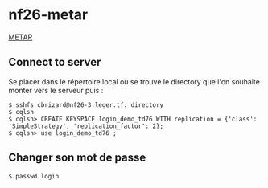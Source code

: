 # nf26-metar

[METAR](https://en.wikipedia.org/wiki/METAR)

## Connect to server
Se placer dans le répertoire local où se trouve le directory que l'on souhaite monter vers le serveur puis :
```
$ sshfs cbrizard@nf26-3.leger.tf: directory
$ cqlsh
$ cqlsh> CREATE KEYSPACE login_demo_td76 WITH replication = {'class': 'SimpleStrategy', 'replication_factor': 2};
$ cqlsh> use login_demo_td76 ;

```

## Changer son mot de passe
```
$ passwd login
```